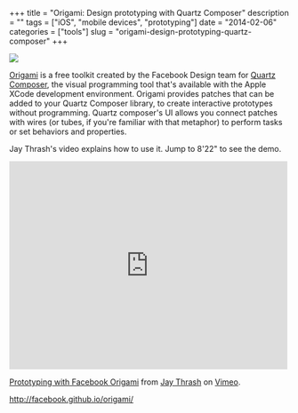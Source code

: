 +++
title = "Origami: Design prototyping with Quartz Composer"
description = ""
tags = ["iOS", "mobile devices", "prototyping"]
date = "2014-02-06"
categories = ["tools"]
slug = "origami-design-prototyping-quartz-composer"
+++


<div class="tool-screenshot mb1"><a href="http://facebook.github.io/origami/"><img id='bluga-thumbnail-2871' class='bluga-thumbnail custom' src='http://media.konigi.com/bluga/
wt52f3db12a3a91_custom.jpg'/></a></div><p><a href="http://facebook.github.io/origami/">Origami</a> is a free toolkit created by the Facebook Design team for <a href="https://developer.apple.com/library/mac/documentation/graphicsimaging/conceptual/quartzcomposeruserguide/qc_editor/qc_editor.html">Quartz Composer</a>, the visual programming tool that's available with the Apple XCode development environment. Origami provides patches that can be added to your Quartz Composer library, to create interactive prototypes without programming. Quartz composer's UI allows you connect patches with wires (or tubes, if you're familiar with that metaphor) to perform tasks or set behaviors and properties.</p>
<p>Jay Thrash's video explains how to use it. Jump to 8'22" to see the demo. </p>
<p><iframe src="http://player.vimeo.com/video/85578380" width="500" height="375" frameborder="0" webkitallowfullscreen mozallowfullscreen allowfullscreen></iframe>
<p><a href="http://vimeo.com/85578380">Prototyping with Facebook Origami</a> from <a href="http://vimeo.com/jaythrash">Jay Thrash</a> on <a href="https://vimeo.com/">Vimeo</a>.</p>
  
<p><a href="http://facebook.github.io/origami/">http://facebook.github.io/origami/</a></p>
      
